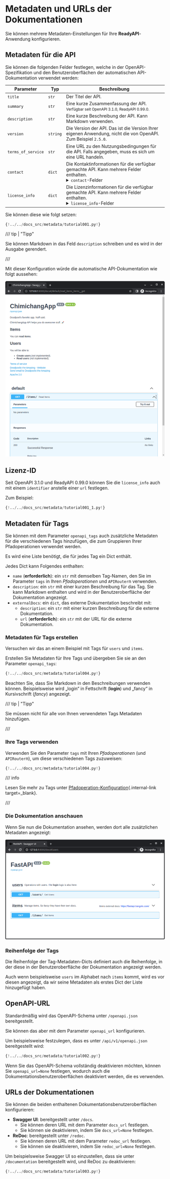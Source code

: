 # Metadaten und URLs der Dokumentationen

Sie können mehrere Metadaten-Einstellungen für Ihre **ReadyAPI**-Anwendung konfigurieren.

## Metadaten für die API

Sie können die folgenden Felder festlegen, welche in der OpenAPI-Spezifikation und den Benutzeroberflächen der automatischen API-Dokumentation verwendet werden:

| Parameter | Typ | Beschreibung |
|------------|------|-------------|
| `title` | `str` | Der Titel der API. |
| `summary` | `str` | Eine kurze Zusammenfassung der API. <small>Verfügbar seit OpenAPI 3.1.0, ReadyAPI 0.99.0.</small> |
| `description` | `str` | Eine kurze Beschreibung der API. Kann Markdown verwenden. |
| `version` | `string` | Die Version der API. Das ist die Version Ihrer eigenen Anwendung, nicht die von OpenAPI. Zum Beispiel `2.5.0`. |
| `terms_of_service` | `str` | Eine URL zu den Nutzungsbedingungen für die API. Falls angegeben, muss es sich um eine URL handeln. |
| `contact` | `dict` | Die Kontaktinformationen für die verfügbar gemachte API. Kann mehrere Felder enthalten. <details><summary><code>contact</code>-Felder</summary><table><thead><tr><th>Parameter</th><th>Typ</th><th>Beschreibung</th></tr></thead><tbody><tr><td><code>name</code></td><td><code>str</code></td><td>Der identifizierende Name der Kontaktperson/Organisation.</td></tr><tr><td><code>url</code></td><td><code>str</code></td><td>Die URL, die auf die Kontaktinformationen verweist. MUSS im Format einer URL vorliegen.</td></tr><tr><td><code>email</code></td><td><code>str</code></td><td>Die E-Mail-Adresse der Kontaktperson/Organisation. MUSS im Format einer E-Mail-Adresse vorliegen.</td></tr></tbody></table></details> |
| `license_info` | `dict` | Die Lizenzinformationen für die verfügbar gemachte API. Kann mehrere Felder enthalten. <details><summary><code>license_info</code>-Felder</summary><table><thead><tr><th>Parameter</th><th>Typ</th><th>Beschreibung</th></tr></thead><tbody><tr><td><code>name</code></td><td><code>str</code></td><td><strong>ERFORDERLICH</strong> (wenn eine <code>license_info</code> festgelegt ist). Der für die API verwendete Lizenzname.</td></tr><tr><td><code>identifier</code></td><td><code>str</code></td><td>Ein <a href="https://spdx.org/licenses/" class="external-link" target="_blank">SPDX</a>-Lizenzausdruck für die API. Das Feld <code>identifier</code> und das Feld <code>url</code> schließen sich gegenseitig aus. <small>Verfügbar seit OpenAPI 3.1.0, ReadyAPI 0.99.0.</small></td></tr><tr><td><code>url</code></td><td><code >str</code></td><td>Eine URL zur Lizenz, die für die API verwendet wird. MUSS im Format einer URL vorliegen.</td></tr></tbody></table></details> |

Sie können diese wie folgt setzen:

```Python hl_lines="3-16  19-32"
{!../../docs_src/metadata/tutorial001.py!}
```

/// tip | "Tipp"

Sie können Markdown in das Feld `description` schreiben und es wird in der Ausgabe gerendert.

///

Mit dieser Konfiguration würde die automatische API-Dokumentation wie folgt aussehen:

<img src="/img/tutorial/metadata/image01.png">

## Lizenz-ID

Seit OpenAPI 3.1.0 und ReadyAPI 0.99.0 können Sie die `license_info` auch mit einem `identifier` anstelle einer `url` festlegen.

Zum Beispiel:

```Python hl_lines="31"
{!../../docs_src/metadata/tutorial001_1.py!}
```

## Metadaten für Tags

Sie können mit dem Parameter `openapi_tags` auch zusätzliche Metadaten für die verschiedenen Tags hinzufügen, die zum Gruppieren Ihrer Pfadoperationen verwendet werden.

Es wird eine Liste benötigt, die für jedes Tag ein Dict enthält.

Jedes Dict kann Folgendes enthalten:

* `name` (**erforderlich**): ein `str` mit demselben Tag-Namen, den Sie im Parameter `tags` in Ihren *Pfadoperationen* und `APIRouter`n verwenden.
* `description`: ein `str` mit einer kurzen Beschreibung für das Tag. Sie kann Markdown enthalten und wird in der Benutzeroberfläche der Dokumentation angezeigt.
* `externalDocs`: ein `dict`, das externe Dokumentation beschreibt mit:
     * `description`: ein `str` mit einer kurzen Beschreibung für die externe Dokumentation.
     * `url` (**erforderlich**): ein `str` mit der URL für die externe Dokumentation.

### Metadaten für Tags erstellen

Versuchen wir das an einem Beispiel mit Tags für `users` und `items`.

Erstellen Sie Metadaten für Ihre Tags und übergeben Sie sie an den Parameter `openapi_tags`:

```Python hl_lines="3-16  18"
{!../../docs_src/metadata/tutorial004.py!}
```

Beachten Sie, dass Sie Markdown in den Beschreibungen verwenden können. Beispielsweise wird „login“ in Fettschrift (**login**) und „fancy“ in Kursivschrift (_fancy_) angezeigt.

/// tip | "Tipp"

Sie müssen nicht für alle von Ihnen verwendeten Tags Metadaten hinzufügen.

///

### Ihre Tags verwenden

Verwenden Sie den Parameter `tags` mit Ihren *Pfadoperationen* (und `APIRouter`n), um diese verschiedenen Tags zuzuweisen:

```Python hl_lines="21  26"
{!../../docs_src/metadata/tutorial004.py!}
```

/// info

Lesen Sie mehr zu Tags unter [Pfadoperation-Konfiguration](path-operation-configuration.md#tags){.internal-link target=_blank}.

///

### Die Dokumentation anschauen

Wenn Sie nun die Dokumentation ansehen, werden dort alle zusätzlichen Metadaten angezeigt:

<img src="/img/tutorial/metadata/image02.png">

### Reihenfolge der Tags

Die Reihenfolge der Tag-Metadaten-Dicts definiert auch die Reihenfolge, in der diese in der Benutzeroberfläche der Dokumentation angezeigt werden.

Auch wenn beispielsweise `users` im Alphabet nach `items` kommt, wird es vor diesen angezeigt, da wir seine Metadaten als erstes Dict der Liste hinzugefügt haben.

## OpenAPI-URL

Standardmäßig wird das OpenAPI-Schema unter `/openapi.json` bereitgestellt.

Sie können das aber mit dem Parameter `openapi_url` konfigurieren.

Um beispielsweise festzulegen, dass es unter `/api/v1/openapi.json` bereitgestellt wird:

```Python hl_lines="3"
{!../../docs_src/metadata/tutorial002.py!}
```

Wenn Sie das OpenAPI-Schema vollständig deaktivieren möchten, können Sie `openapi_url=None` festlegen, wodurch auch die Dokumentationsbenutzeroberflächen deaktiviert werden, die es verwenden.

## URLs der Dokumentationen

Sie können die beiden enthaltenen Dokumentationsbenutzeroberflächen konfigurieren:

* **Swagger UI**: bereitgestellt unter `/docs`.
     * Sie können deren URL mit dem Parameter `docs_url` festlegen.
     * Sie können sie deaktivieren, indem Sie `docs_url=None` festlegen.
* **ReDoc**: bereitgestellt unter `/redoc`.
     * Sie können deren URL mit dem Parameter `redoc_url` festlegen.
     * Sie können sie deaktivieren, indem Sie `redoc_url=None` festlegen.

Um beispielsweise Swagger UI so einzustellen, dass sie unter `/documentation` bereitgestellt wird, und ReDoc zu deaktivieren:

```Python hl_lines="3"
{!../../docs_src/metadata/tutorial003.py!}
```
